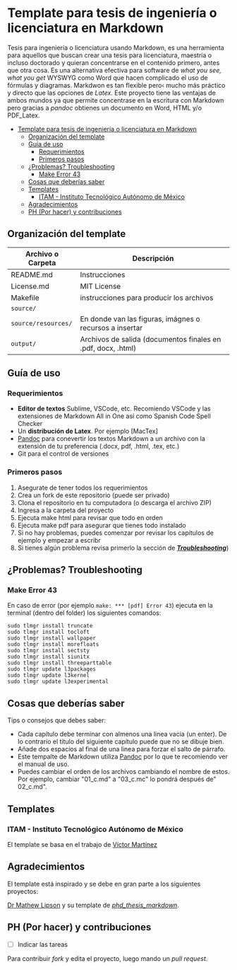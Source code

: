 # Template para tesis de ingeniería o licenciatura en Markdown

Tesis para ingeniería o licenciatura usando Markdown, es una herramienta para aquellos que buscan crear una tesis para licenciatura, maestría o incluso doctorado y quieran concentrarse en el contenido primero, antes que otra cosa. Es una alternativa efectiva para software de _what you see, what you get_ WYSWYG como Word que hacen complicado el uso de fórmulas y diagramas. Markdwon es tan flexible pero‹ mucho más práctico y directo que las opciones de _Latex_. Este proyecto tiene las ventajas de ambos mundos ya que permite concentrase en la escritura con Markdown pero gracias a _pandoc_ obtienes un documento en Word, HTML y/o PDF_Latex.

- [Template para tesis de ingeniería o licenciatura en Markdown](#template-para-tesis-de-ingenier%C3%ADa-o-licenciatura-en-markdown)
  - [Organización del template](#organizaci%C3%B3n-del-template)
  - [Guía de uso](#gu%C3%ADa-de-uso)
    - [Requerimientos](#requerimientos)
    - [Primeros pasos](#primeros-pasos)
  - [¿Problemas? Troubleshooting](#%C2%BFproblemas-troubleshooting)
    - [Make Error 43](#make-error-43)
  - [Cosas que deberías saber](#cosas-que-deber%C3%ADas-saber)
  - [Templates](#templates)
    - [ITAM - Instituto Tecnológico Autónomo de México](#itam---instituto-tecnol%C3%B3gico-aut%C3%B3nomo-de-m%C3%A9xico)
  - [Agradecimientos](#agradecimientos)
  - [PH (Por hacer) y contribuciones](#ph-por-hacer-y-contribuciones)

## Organización del template
| Archivo o Carpeta   | Descripción                                                  |
| ------------------- | ------------------------------------------------------------ |
| README.md           | Instrucciones                                                |
| License.md          | MIT License                                                  |
| Makefile            | instrucciones para producir los archivos                     |
| `source/`           |                                                              |
| `source/resources/` | En donde van las figuras, imágnes o recursos a insertar      |
| `output/`           | Archivos de salida (documentos finales en .pdf, docx, .html) |

## Guía de uso

### Requerimientos

- **Editor de textos** Sublime, VSCode, etc. Recomiendo VSCode y las extensiones de Markdown All in One así como Spanish Code Spell Checker
- Un **distribución de Latex**. Por ejemplo [MacTex]
- [Pandoc]() para conevertir los textos Markdown a un archivo con la extensión de tu preferencia (.docx, pdf, .html, .tex, etc.)
- Git para el control de versiones

### Primeros pasos

1. Asegurate de tener todos los requerimientos
2. Crea un fork de este repositorio (puede ser privado)
3. Clona el repositorio en tu computadora (o descarga el archivo ZIP)
4. Ingresa a la carpeta del proyecto
5. Ejecuta make html para revisar que todo en orden
6. Ejecuta make pdf para asegurar que tienes todo instalado
7. Si no hay problemas, puedes comenzar por revisar los capítulos de ejemplo y empezar a escribr
8. Si tienes algún problema revisa primerlo la sección de [**_Troubleshooting_**](#problemas-troubleshooting))

## ¿Problemas? Troubleshooting

### Make Error 43

En caso de error (por ejemplo `make: *** [pdf] Error 43`) ejecuta en la terminal (dentro del folder) los siguientes comandos:

```
sudo tlmgr install truncate
sudo tlmgr install tocloft
sudo tlmgr install wallpaper
sudo tlmgr install morefloats
sudo tlmgr install sectsty
sudo tlmgr install siunitx
sudo tlmgr install threeparttable
sudo tlmgr update l3packages
sudo tlmgr update l3kernel
sudo tlmgr update l3experimental
```

## Cosas que deberías saber

Tips o consejos que debes saber:

- Cada capítulo debe terminar con almenos una linea vacia (un enter). De lo contrarío el título del siguiente capítulo puede que no se dibuje bien.
- Añade dos espacios al final de una linea para forzar el salto de párrafo.
- Este tempalte de Markdown utiliza [Pandoc](http://pandoc.org/MANUAL.html) por lo que te recomiendo ver el manual de uso.
- Puedes cambiar el orden de los archivos cambiando el nombre de estos. Por ejemplo, cambiar  "01_c.md" a "03_c.mc" lo pondrá después de" 02_c.md".

## Templates

### ITAM - Instituto Tecnológico Autónomo de México

El template se basa en el trabajo de [Víctor Martínez](https://github.com/vrmpx/templateTesisITAM)

## Agradecimientos

El template está inspirado y se debe en gran parte a los siguientes proyectos:

[Dr Mathew Lipson](https://www.theurbanist.com.au) y su template de [_phd_thesis_markdown_](https://github.com/matlipson/phd_thesis_markdown).
## PH (Por hacer) y contribuciones

+ [ ] Indicar las tareas




Para contribuir _fork_ y edita el proyecto, luego mando un _pull request_.
